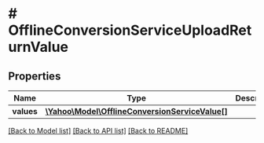 # # OfflineConversionServiceUploadReturnValue

## Properties

Name | Type | Description | Notes
------------ | ------------- | ------------- | -------------
**values** | [**\Yahoo\Model\OfflineConversionServiceValue[]**](OfflineConversionServiceValue.md) |  | [optional] 

[[Back to Model list]](../../README.md#documentation-for-models) [[Back to API list]](../../README.md#documentation-for-api-endpoints) [[Back to README]](../../README.md)


